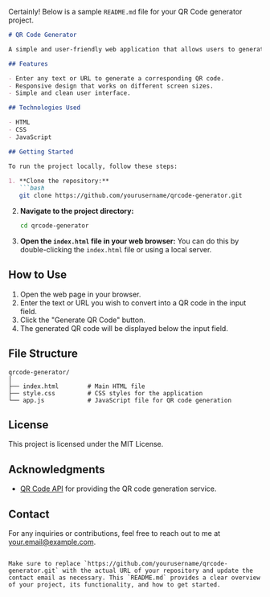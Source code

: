 Certainly! Below is a sample `README.md` file for your QR Code generator project.

```markdown
# QR Code Generator

A simple and user-friendly web application that allows users to generate QR codes from any text or URL they input. This project utilizes the [QR Code API](https://goqr.me/api/) to create QR codes dynamically.

## Features

- Enter any text or URL to generate a corresponding QR code.
- Responsive design that works on different screen sizes.
- Simple and clean user interface.

## Technologies Used

- HTML
- CSS
- JavaScript

## Getting Started

To run the project locally, follow these steps:

1. **Clone the repository:**
   ```bash
   git clone https://github.com/yourusername/qrcode-generator.git
   ```

2. **Navigate to the project directory:**
   ```bash
   cd qrcode-generator
   ```

3. **Open the `index.html` file in your web browser:**
   You can do this by double-clicking the `index.html` file or using a local server.

## How to Use

1. Open the web page in your browser.
2. Enter the text or URL you wish to convert into a QR code in the input field.
3. Click the "Generate QR Code" button.
4. The generated QR code will be displayed below the input field.

## File Structure

```
qrcode-generator/
│
├── index.html        # Main HTML file
├── style.css         # CSS styles for the application
└── app.js            # JavaScript file for QR code generation
```

## License

This project is licensed under the MIT License.

## Acknowledgments

- [QR Code API](https://goqr.me/api/) for providing the QR code generation service.

## Contact

For any inquiries or contributions, feel free to reach out to me at [your.email@example.com](mailto:your.email@example.com).
```

Make sure to replace `https://github.com/yourusername/qrcode-generator.git` with the actual URL of your repository and update the contact email as necessary. This `README.md` provides a clear overview of your project, its functionality, and how to get started.
